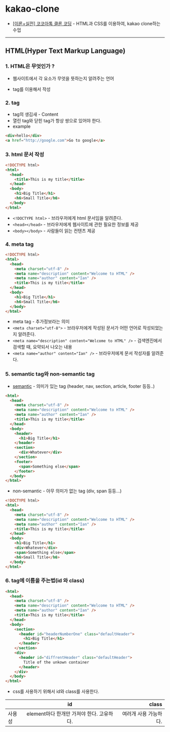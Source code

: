 # kakao-clone

- [[이론+실전] 코코아톡 클론 코딩](https://academy.nomadcoders.co/p/kakaoclone_total) - HTML과 CSS를 이용하여, kakao clone하는 수업

---

## HTML(Hyper Text Markup Language)

### 1. HTML은 무엇인가 ?

- 웹사이트에서 각 요소가 무엇을 뜻하는지 알려주는 언어

- tag를 이용해서 작성

### 2. tag

- tag의 생김새 - <name attribute="value">Content</name>
- 열린 tag와 닫힌 tag가 항상 쌍으로 있어야 한다.
- example

```html
<div>hello</div>
<a href="http://google.com">Go to google</a>
```

### 3. html 문서 작성

```html
<!DOCTYPE html>
<html>
  <head>
    <title>This is my title</title>
  </head>
  <body>
    <h1>Big Title</h1>
    <h6>Small Title</h6>
  </body>
</html>
```

- `<!DOCTYPE html>` - 브라우저에게 html 문서임을 알려준다.
- `<head></head>` - 브라우저에게 웹사이트에 관한 필요한 정보를 제공
- `<body></body>` - 사람들이 읽는 컨텐츠 제공

### 4. meta tag

```html
<!DOCTYPE html>
<html>
  <head>
    <meta charset="utf-8" />
    <meta name="description" content="Welcome to HTML" />
    <meta name="author" content="Ian" />
    <title>This is my title</title>
  </head>
  <body>
    <h1>Big Title</h1>
    <h6>Small Title</h6>
  </body>
</html>
```

- meta tag - 추가정보라는 의미
- `<meta charset="utf-8">` - 브라우저에게 작성된 문서가 어떤 언어로 작성되었는지 알려준다.
- `<meta name="description" content="Welcome to HTML" />` - 검색엔진에서 검색할 때, 요약되서 나오는 내용
- `<meta name="author" content="Ian" />` - 브라우저에게 문서 작성자를 알려준다.

### 5. semantic tag와 non-semantic tag

- [semantic](https://www.w3schools.com/html/html5_semantic_elements.asp) - 의미가 있는 tag (header, nav, section, article, footer 등등..)

```html
<html>
  <head>
    <meta charset="utf-8" />
    <meta name="description" content="Welcome to HTML" />
    <meta name="author" content="Ian" />
    <title>This is my title</title>
  </head>
  <body>
    <header>
      <h1>Big Title</h1>
    </header>
    <section>
      <div>Whatever</div>
    </section>
    <footer>
      <span>Something else</span>
    </footer>
  </body>
</html>
```

- non-semantic - 아무 의미가 없는 tag (div, span 등등...)

```html
<!DOCTYPE html>
<html>
  <head>
    <meta charset="utf-8" />
    <meta name="description" content="Welcome to HTML" />
    <meta name="author" content="Ian" />
    <title>This is my title</title>
  </head>
  <body>
    <h1>Big Title</h1>
    <div>Whatever</div>
    <span>Something else</span>
    <h6>Small Title</h6>
  </body>
</html>
```

### 6. tag에 이름을 주는법(id 와 class)

```html
<html>
  <head>
    <meta charset="utf-8" />
    <meta name="description" content="Welcome to HTML" />
    <meta name="author" content="Ian" />
    <title>This is my title</title>
  </head>
  <body>
    <section>
      <header id="headerNumberOne" class="defaultHeader">
        <h1>Big Title</h1>
      </header>
    </section>
    <div>
      <header id="diffrentHeader" class="defaultHeader">
        Title of the unkown container
      </header>
    </div>
  </body>
</html>
```

- css를 사용하기 위해서 id와 class를 사용한다.

|        |                    id                     |                 class |
| ------ | :---------------------------------------: | --------------------: |
| 사용성 | element마다 한개만 가져야 한다. 고유하다. | 여러개 사용 가능하다. |
